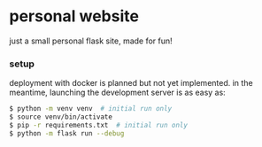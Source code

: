 # personal website

just a small personal flask site, made for fun!

### setup

deployment with docker is planned but not yet implemented. in the meantime,
launching the development server is as easy as:

```bash
$ python -m venv venv  # initial run only
$ source venv/bin/activate
$ pip -r requirements.txt  # initial run only
$ python -m flask run --debug
```
